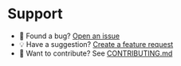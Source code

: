 # Support

- 🐞 Found a bug? [Open an issue](https://github.com/colecrouter/stardew-save-editor/issues/new/choose)
- 💡 Have a suggestion? [Create a feature request](https://github.com/colecrouter/stardew-save-editor/issues/new/choose)
- 🤝 Want to contribute? See [CONTRIBUTING.md](./CONTRIBUTING.md)
